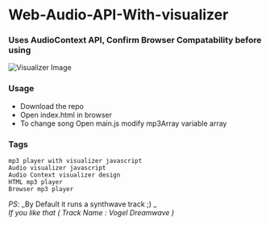 # Web-Audio-API-With-visualizer
### Uses AudioContext API, Confirm Browser Compatability before using  

![Visualizer Image](https://image.ibb.co/fper8n/webaudio.png)

### Usage
* Download the repo
* Open index.html in browser
* To change song Open main.js modify mp3Array variable array 
 
### Tags  
`mp3 player with visualizer javascript`  
`Audio visualizer javascript`  
`Audio Context visualizer design`  
`HTML mp3 player`  
`Browser mp3 player`  

*PS*: _By Default it runs a synthwave track  ;) _  
_If you like that  ( Track Name : Vogel Dreamwave )_

